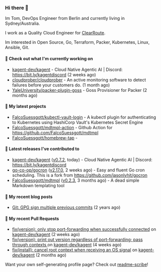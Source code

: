 ### Hi there 👋

Im Tom, DevOps Engineer from Berlin and currently living in Sydney/Australia.

I work as a Quality Cloud Engineer for [ClearRoute](https://clearroute.io).

Im interested in Open Source, Go, Terraform, Packer, Kubernetes, Linux, Ansible, Git.

#### 👷 Check out what I'm currently working on

- [kagent-dev/kagent](https://github.com/kagent-dev/kagent) - Cloud Native Agentic AI | Discord: https://bit.ly/kagentdiscord (2 weeks ago)
- [cloudprober/cloudprober](https://github.com/cloudprober/cloudprober) - An active monitoring software to detect failures before your customers do. (1 month ago)
- [YaleUniversity/packer-plugin-goss](https://github.com/YaleUniversity/packer-plugin-goss) - Goss Provisioner for Packer (2 months ago)

#### 🌱 My latest projects

- [FalcoSuessgott/kubectl-vault-login](https://github.com/FalcoSuessgott/kubectl-vault-login) - A kubectl plugin for authenticating to Kubernetes using HashiCorp Vault&#39;s Kubernetes Secret Engine
- [FalcoSuessgott/mdtmpl-action](https://github.com/FalcoSuessgott/mdtmpl-action) - Github Action for https://github.com/FalcoSuessgott/mdtmpl
- [FalcoSuessgott/homebrew-tap](https://github.com/FalcoSuessgott/homebrew-tap) - 

#### 🔭 Latest releases I've contributed to

- [kagent-dev/kagent](https://github.com/kagent-dev/kagent) ([v0.7.2](https://github.com/kagent-dev/kagent/releases/tag/v0.7.2), today) - Cloud Native Agentic AI | Discord: https://bit.ly/kagentdiscord
- [go-co-op/gocron](https://github.com/go-co-op/gocron) ([v2.17.0](https://github.com/go-co-op/gocron/releases/tag/v2.17.0), 2 weeks ago) - Easy and fluent Go cron scheduling. This is a fork from https://github.com/jasonlvhit/gocron
- [FalcoSuessgott/mdtmpl](https://github.com/FalcoSuessgott/mdtmpl) ([v0.2.3](https://github.com/FalcoSuessgott/mdtmpl/releases/tag/v0.2.3), 3 months ago) - A dead simple Markdown templating tool

#### 📜 My recent blog posts

- [Git: GPG sign multiple previous commits](https://morelly.de/post/20240328_git_gpg_sign_commits/) (2 years ago)

#### 🔨 My recent Pull Requests

- [fix(version): only stop port-forwarding when successfully connected](https://github.com/kagent-dev/kagent/pull/1014) on [kagent-dev/kagent](https://github.com/kagent-dev/kagent) (2 weeks ago)
- [fix(version): print out version regardless of port-forwarding; pass through contexts ](https://github.com/kagent-dev/kagent/pull/980) on [kagent-dev/kagent](https://github.com/kagent-dev/kagent) (4 weeks ago)
- [fix(install): cancel root context when receiving an OS signal](https://github.com/kagent-dev/kagent/pull/810) on [kagent-dev/kagent](https://github.com/kagent-dev/kagent) (2 months ago)

Want your own self-generating profile page? Check out [readme-scribe](https://github.com/muesli/readme-scribe)!